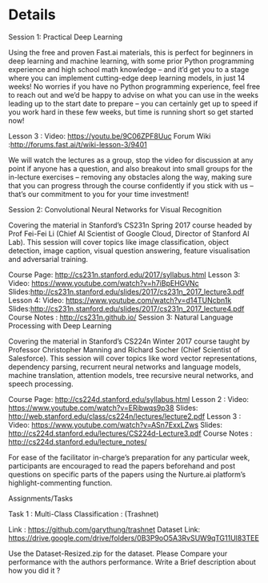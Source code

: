 # Details


Session 1: Practical Deep Learning

Using the free and proven Fast.ai materials, this is perfect for beginners in deep learning and machine learning, with some prior Python programming experience and high school math knowledge – and it’d get you to a stage where you can implement cutting-edge deep learning models, in just 14 weeks! No worries if you have no Python programming experience, feel free to reach out and we’d be happy to advise on what you can use in the weeks leading up to the start date to prepare – you can certainly get up to speed if you work hard in these few weeks, but time is running short so get started now!

Lesson 3 :
Video: https://youtu.be/9C06ZPF8Uuc
Forum Wiki :http://forums.fast.ai/t/wiki-lesson-3/9401

We will watch the lectures as a group, stop the video for discussion at any point if anyone has a question, and also breakout into small groups for the in-lecture exercises – removing any obstacles along the way, making sure that you can progress through the course confidently if you stick with us – that’s our commitment to you for your time investment!

Session 2: Convolutional Neural Networks for Visual Recognition

Covering the material in Stanford’s CS231n Spring 2017 course headed by Prof Fei-Fei Li (Chief AI Scientist of Google Cloud, Director of Stanford AI Lab). This session will cover topics like image classification, object detection, image caption, visual question answering, feature visualisation and adversarial training.

Course Page: http://cs231n.stanford.edu/2017/syllabus.html
Lesson 3:
Video: https://www.youtube.com/watch?v=h7iBpEHGVNc
Slides:http://cs231n.stanford.edu/slides/2017/cs231n_2017_lecture3.pdf
Lesson 4:
Video: https://www.youtube.com/watch?v=d14TUNcbn1k
Slides:http://cs231n.stanford.edu/slides/2017/cs231n_2017_lecture4.pdf
Course Notes : http://cs231n.github.io/ Session 3: Natural Language Processing with Deep Learning

Covering the material in Stanford’s CS224n Winter 2017 course taught by Professor Christopher Manning and Richard Socher (Chief Scientist of Salesforce). This session will cover topics like word vector representations, dependency parsing, recurrent neural networks and language models, machine translation, attention models, tree recursive neural networks, and speech processing.

Course Page: http://cs224d.stanford.edu/syllabus.html
Lesson 2 :
Video: https://www.youtube.com/watch?v=ERibwqs9p38
Slides: http://web.stanford.edu/class/cs224n/lectures/lecture2.pdf
Lesson 3 :
Video: https://www.youtube.com/watch?v=ASn7ExxLZws
Slides: http://cs224d.stanford.edu/lectures/CS224d-Lecture3.pdf
Course Notes : http://cs224d.stanford.edu/lecture_notes/

For ease of the facilitator in-charge’s preparation for any particular week, participants are encouraged to read the papers beforehand and post questions on specific parts of the papers using the Nurture.ai platform’s highlight-commenting function.

Assignments/Tasks

Task 1 : Multi-Class Classification : (Trashnet)

Link : https://github.com/garythung/trashnet
Dataset Link: https://drive.google.com/drive/folders/0B3P9oO5A3RvSUW9qTG11Ul83TEE

Use the Dataset-Resized.zip for the dataset.
Please Compare your performance with the authors performance. Write a Brief description about how you did it ?
